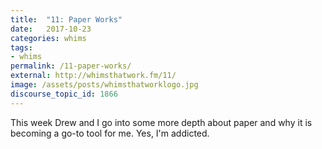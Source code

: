 ```yaml
---
title:  "11: Paper Works"
date:   2017-10-23
categories: whims
tags:
- whims
permalink: /11-paper-works/
external: http://whimsthatwork.fm/11/
image: /assets/posts/whimsthatworklogo.jpg
discourse_topic_id: 1866
---
```

This week Drew and I go into some more depth about paper and why it is becoming a go-to tool for me. Yes, I'm addicted.
<!--more-->